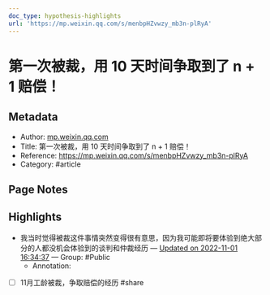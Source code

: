 ```yaml
---
doc_type: hypothesis-highlights
url: 'https://mp.weixin.qq.com/s/menbpHZvwzy_mb3n-plRyA'
---
```


# 第一次被裁，用 10 天时间争取到了  n + 1 赔偿！

## Metadata
- Author: [mp.weixin.qq.com]()
- Title: 第一次被裁，用 10 天时间争取到了  n + 1 赔偿！
- Reference: https://mp.weixin.qq.com/s/menbpHZvwzy_mb3n-plRyA
- Category: #article

## Page Notes
## Highlights
- 我当时觉得被裁这件事情突然变得很有意思，因为我可能即将要体验到绝大部分的人都没机会体验到的谈判和仲裁经历 — [Updated on 2022-11-01 16:34:37](https://hyp.is/BQfkTFnAEe2HJ_eGTreDJQ/mp.weixin.qq.com/s/menbpHZvwzy_mb3n-plRyA) — Group: #Public
    - Annotation: 
- [ ] 11月工龄被裁，争取赔偿的经历 #share


